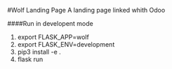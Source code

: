 #Wolf Landing Page
A landing page linked whith Odoo

####Run in developent mode
1. export FLASK_APP=wolf
2. export FLASK_ENV=development
3. pip3 install -e .
4. flask run
